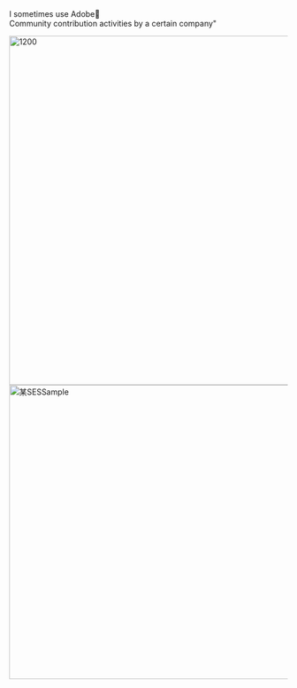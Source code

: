 ## 
I sometimes use Adobe👋  
Community contribution activities by a certain company"
<!--
**UserMiyam/UserMiyam** is a ✨ _special_ ✨ repository because its `README.md` (this file) appears on your GitHub profile.

Here are some ideas to get you started:

- 🔭 I’m currently working on ...
- 🌱 I’m currently learning ...
- 👯 I’m looking to collaborate on ...
- 🤔 I’m looking for help with ...
- 💬 Ask me about ...
- 📫 How to reach me: ...
- 😄 Pronouns: ...
- ⚡ Fun fact: ...
-->
<img width="1200" height="630" alt="1200" src="https://github.com/user-attachments/assets/01b204ae-c206-4f4f-acdb-c53e94faa431" />

<img width="954" height="531" alt="某SESSample" src="https://github.com/user-attachments/assets/e1e196a2-7255-46fa-8809-082b367a414e" />
